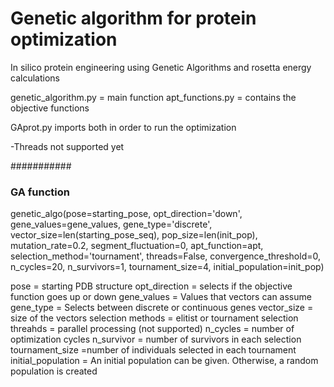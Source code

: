 # Genetic algorithm for protein optimization
In silico protein engineering using Genetic Algorithms and rosetta energy calculations

genetic_algorithm.py = main function
apt_functions.py = contains the objective functions

GAprot.py imports both in order to run the optimization

-Threads not supported yet

###########
### GA function

genetic_algo(pose=starting_pose, opt_direction='down', gene_values=gene_values, gene_type='discrete', 
             vector_size=len(starting_pose_seq), pop_size=len(init_pop), mutation_rate=0.2, segment_fluctuation=0, 
             apt_function=apt, selection_method='tournament', threads=False,
             convergence_threshold=0, n_cycles=20, n_survivors=1, tournament_size=4,
             initial_population=init_pop)
             
  pose = starting PDB structure
  opt_direction = selects if the objective function goes up or down
  gene_values = Values that vectors can assume
  gene_type = Selects between discrete or continuous genes
  vector_size = size of the vectors
  selection methods = elitist or tournament selection
  threahds = parallel processing (not supported)
  n_cycles = number of optimization cycles
  n_survivor = number of survivors in each selection
  tournament_size =number of individuals selected in each tournament
  initial_population = An initial population can be given. Otherwise, a random population is created
  
